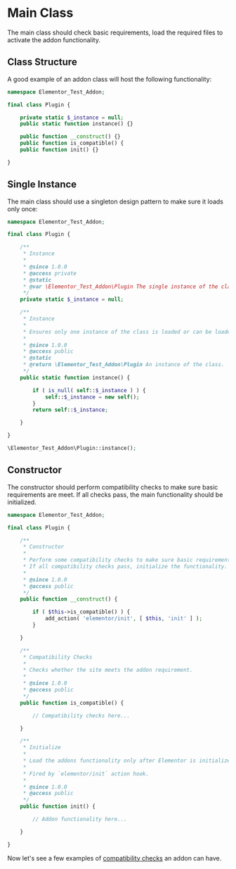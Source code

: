 # Main Class

<Badge type="tip" vertical="top" text="Elementor Core" /> <Badge type="warning" vertical="top" text="Basic" />

The main class should check basic requirements, load the required files to activate the addon functionality.

## Class Structure

A good example of an addon class will host the following functionality:

```php
namespace Elementor_Test_Addon;

final class Plugin {

	private static $_instance = null;
	public static function instance() {}

	public function __construct() {}
	public function is_compatible() {
	public function init() {}

}
```

## Single Instance

The main class should use a singleton design pattern to make sure it loads only once:

```php
namespace Elementor_Test_Addon;

final class Plugin {

	/**
	 * Instance
	 *
	 * @since 1.0.0
	 * @access private
	 * @static
	 * @var \Elementor_Test_Addon\Plugin The single instance of the class.
	 */
	private static $_instance = null;

	/**
	 * Instance
	 *
	 * Ensures only one instance of the class is loaded or can be loaded.
	 *
	 * @since 1.0.0
	 * @access public
	 * @static
	 * @return \Elementor_Test_Addon\Plugin An instance of the class.
	 */
	public static function instance() {

		if ( is_null( self::$_instance ) ) {
			self::$_instance = new self();
		}
		return self::$_instance;

	}

}

\Elementor_Test_Addon\Plugin::instance();
```

## Constructor

The constructor should perform compatibility checks to make sure basic requirements are meet. If all checks pass, the main functionality should be initialized.

```php
namespace Elementor_Test_Addon;

final class Plugin {

	/**
	 * Constructor
	 *
	 * Perform some compatibility checks to make sure basic requirements are meet.
	 * If all compatibility checks pass, initialize the functionality.
	 *
	 * @since 1.0.0
	 * @access public
	 */
	public function __construct() {

		if ( $this->is_compatible() ) {
			add_action( 'elementor/init', [ $this, 'init' ] );
		}

	}

	/**
	 * Compatibility Checks
	 *
	 * Checks whether the site meets the addon requirement.
	 *
	 * @since 1.0.0
	 * @access public
	 */
	public function is_compatible() {

		// Compatibility checks here...

	}

	/**
	 * Initialize
	 *
	 * Load the addons functionality only after Elementor is initialized.
	 *
	 * Fired by `elementor/init` action hook.
	 *
	 * @since 1.0.0
	 * @access public
	 */
	public function init() {

		// Addon functionality here...

	}

}
```

Now let's see a few examples of [compatibility checks](./compatibility) an addon can have.
